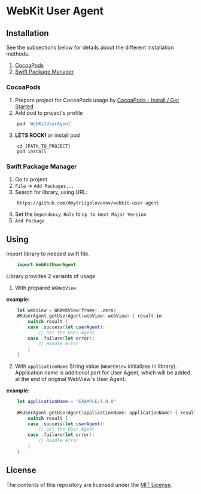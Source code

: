 # WebKit User Agent

## Installation

See the subsections below for details about the different installation methods.
1. [CocoaPods](#cocoapods)
2. [Swift Package Manager](#swift-package-manager)

### CocoaPods

1. Prepare project for CocoaPods usage by [CocoaPods - Install / Get Started](https://cocoapods.org)
2. Add pod to project's profile
```ruby
    pod 'WebKitUserAgent'
```
3. **LETS ROCK!** or install pod
```console
    cd {PATH_TO_PROJECT}
    pod install
```


### Swift Package Manager

1. Go to project
2. `File` → `Add Packages...`
3. Search for library, using URL: 
```
    https://github.com/dmytriigolovanov/webkit-user-agent
```
4. Set the `Dependency Rule` to `Up to Next Major Version`
5. `Add Package`

## Using

Import library to needed swift file.

```swift
    import WebKitUserAgent
```

Library provides 2 variants of usage.
1. With prepared `WKWebView`.

**example:**

```swift
    let webView = WKWebView(frame: .zero)
    WKUserAgent.getUserAgent(webView: webView) { result in 
        switch result {
        case .success(let userAgent):
            // Get the User Agent
        case .failure(let error):
            // Handle error
        }
    }
```

2. With `applicationName` String value (`WKWebView` initializes in library). 
Application name is additional part for User Agent, which will be added at the end of original WebView's User Agent.

**example:**
```swift
    let applicationName = "EXAMPLE/1.0.0"
    
    WKUserAgent.getUserAgent(applicationName: applicationName) { result in 
        switch result {
        case .success(let userAgent):
            // Get the User Agent
        case .failure(let error):
            // Handle error
        }
    }
```


## License

The contents of this repository are licensed under the
[MIT License](https://github.com/dmytriigolovanov/webkit-user-agent/blob/main/LICENSE).
